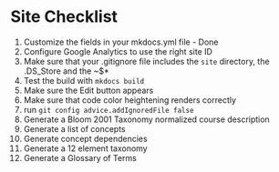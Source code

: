 # Site Checklist

1. Customize the fields in your mkdocs.yml file - Done
2. Configure Google Analytics to use the right site ID
3. Make sure that your .gitignore file includes the ```site``` directory, the .DS_Store and the ~$*
3. Test the build with `mkdocs build`
4. Make sure the Edit button appears
5. Make sure that code color heightening renders correctly
6. run ```git config advice.addIgnoredFile false```
7. Generate a Bloom 2001 Taxonomy normalized course description
8. Generate a list of concepts
9. Generate concept dependencies
10. Generate a 12 element taxonomy
11. Generate a Glossary of Terms
